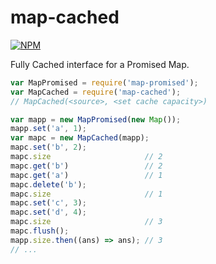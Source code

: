 # map-cached

[![NPM](https://nodei.co/npm/map-cached.png)](https://nodei.co/npm/map-cached/)

Fully Cached interface for a Promised Map.

```javascript
var MapPromised = require('map-promised');
var MapCached = require('map-cached');
// MapCached(<source>, <set cache capacity>)

var mapp = new MapPromised(new Map());
mapp.set('a', 1);
var mapc = new MapCached(mapp);
mapc.set('b', 2);
mapc.size                     // 2
mapc.get('b')                 // 2
mapc.get('a')                 // 1
mapc.delete('b');
mapc.size                     // 1
mapc.set('c', 3);
mapc.set('d', 4);
mapc.size                     // 3
mapc.flush();
mapp.size.then((ans) => ans); // 3
// ...
```
